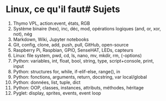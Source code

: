 ﻿# Linux, ce qu'il faut# Sujets

1. Thymo VPL, action:event, états, RGB
1. Système binaire (hex), inc, déc, mod, opérations logiques (and, or, xor, not), nég 
1. Markdown, Wiki, Jupyter notebooks
1. Git, config, clone, add, push, pull, GitHub, open-source
1. Raspberry Pi, Raspbian, GPIO, SenseHAT, LEDs, capteurs
1. Linux: file system, pwd, cd, ls, nano, mv, mkdir, rm, (-options)
1. Python: variables, int, float, bool, string, type, script+console, print, input
1. Python: structures for, while, if-elif-else, range(), in
1. Python: fonctions, arguments, return, docstring, var local/global
1. Python: données, list, tuple, dict
1. Python: OOP,  classes, instances, attributs, méthodes, héritage
1. Pyglet: display, sprites, events, event loop 
